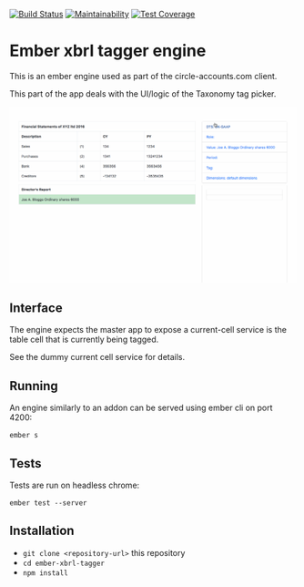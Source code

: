 [![Build Status](https://travis-ci.org/seocahill/ember-engine-xbrl-tagger.svg?branch=master)](https://travis-ci.org/seocahill/ember-engine-xbrl-tagger)
[![Maintainability](https://api.codeclimate.com/v1/badges/2a245dcb851ce3bf8235/maintainability)](https://codeclimate.com/github/seocahill/ember-engine-xbrl-tagger/maintainability)
[![Test Coverage](https://api.codeclimate.com/v1/badges/2a245dcb851ce3bf8235/test_coverage)](https://codeclimate.com/github/seocahill/ember-engine-xbrl-tagger/test_coverage)

# Ember xbrl tagger engine

This is an ember engine used as part of the circle-accounts.com client.

This part of the app deals with the UI/logic of the Taxonomy tag picker.

![engine-demo](engine-demo.gif)

## Interface

The engine expects the master app to expose a current-cell service is the table cell that is currently being tagged.

See the dummy current cell service for details.

## Running

An engine similarly to an addon can be served using ember cli on port 4200:

```
ember s
```

## Tests

Tests are run on headless chrome:
```
ember test --server
```

## Installation

* `git clone <repository-url>` this repository
* `cd ember-xbrl-tagger`
* `npm install`

